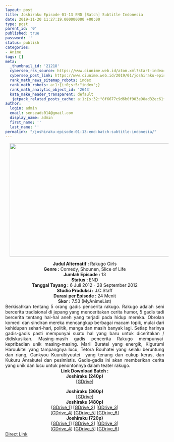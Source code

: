 ```yaml
---
layout: post
title: Joshiraku Episode 01-13 END [Batch] Subtitle Indonesia
date: 2019-11-20 11:27:19.000000000 +00:00
type: post
parent_id: '0'
published: true
password: ''
status: publish
categories:
- Anime
tags: []
meta:
  _thumbnail_id: '21218'
  cyberseo_rss_source: https://www.ciunime.web.id/atom.xml?start-index=1651&max-results=150
  cyberseo_post_link: https://www.ciunime.web.id/2019/01/joshiraku-episode-01-13-end-batch.html
  rank_math_news_sitemap_robots: index
  rank_math_robots: a:1:{i:0;s:5:"index";}
  rank_math_analytic_object_id: '2643'
  kata_make_header_transparent: default
  _jetpack_related_posts_cache: a:1:{s:32:"8f6677c9d6b0f903e98ad32ec61f8deb";a:2:{s:7:"expires";i:1657191568;s:7:"payload";a:0:{}}}
author:
  login: admin
  email: senseads014@gmail.com
  display_name: admin
  first_name: ''
  last_name: ''
permalink: "/joshiraku-episode-01-13-end-batch-subtitle-indonesia/"
---
```

<div class="separator" style="clear: both; text-align: center;"><a href="https://3.bp.blogspot.com/-t1Zx0IelblE/XDR4dNcPPXI/AAAAAAAAGrk/4Vd1oJhhTW4ZhLFEKRihMQCowuT7qQj_gCLcBGAs/s1600/Joshiraku.jpg" imageanchor="1" style="margin-left: 1em; margin-right: 1em;"><img border="0" data-original-height="720" data-original-width="1280" height="360" src="{{ site.baseurl }}/assets/2019/11/Joshiraku.jpg" width="640" /></a></div>
<p>
<div style="text-align: center;"><b>Judul Alternatif :</b> Rakugo Girls</div>
<div style="text-align: center;"><b><b>Genre :</b></b> Comedy, Shounen, Slice of Life</div>
<div style="text-align: center;"><b>Jumlah Episode :</b> 13<br /><b>Status :&nbsp;</b>END<br /><b>Tanggal Tayang :</b> 6 Juli 2012 - 28 September 2012<br /><b>Studio Produksi :</b> J.C.Staff<br /><b>Durasi per Episode :&nbsp;</b>24 Menit</div>
<div style="text-align: center;"><b>Skor :</b> 7.53 (MyAnimeList)</div>
<div style="text-align: justify;"></div>
<div style="text-align: justify;">Berkisahkan tentang 5 orang gadis pencerita rakugo. Rakugo adalah seni bercerita tradisional di jepang yang menceritakan cerita humor, 5 gadis tadi bercerita tentang hal-hal aneh yang terjadi pada hidup mereka. Obrolan komedi dan sindiran mereka mencangkup berbagai macam topik, mulai dari kehidupan sehari-hari, politik, manga dan masih banyak lagi. Setiap harinya gadis-gadis pasti mempunyai suatu hal yang baru untuk diceritakan / didiskusikan. Masing-masih gadis pencerita Rakugo mempunyai&nbsp; kepribadian unik masing-masing. Marii Buratei yang energik, Kigurumi Haroukitei yang tampangnya lucu, Tetora Bouhatei yang selalu beruntung dan riang,&nbsp;Gankyou Kuurubiyuutei&nbsp; yang tenang dan cukup keras,&nbsp;dan Kukuru Anrakutei dan pesimistis. Gadis-gadis ini akan memberikan cerita yang unik dan lucu untuk penontonnya dalam teater rakugo.</div>
<div style="text-align: justify;"></div>
<div style="text-align: justify;"></div>
<div style="text-align: center;"><b>Link Download Batch :</b></div>
<div style="text-align: center;">
<div style="text-align: center;"><b>Joshiraku (240p)</b></div>
<div style="text-align: center;">[<a href="https://drive.google.com/uc?export=download&amp;id=13cu_a14MslpRxckytaUuwh5OeLmpN6K5" target="_blank" rel="noopener">GDrive</a>]</div>
<p></div>
<div style="text-align: center;"><b>Joshiraku (360p)</b></div>
<div style="text-align: center;">[<a href="https://drive.google.com/uc?export=download&amp;id=1YDo2SYCKUPuCd8hH5zowBRAvlY8WAgRH" target="_blank" rel="noopener">GDrive</a>]</div>
<div style="text-align: center;"></div>
<div style="text-align: center;"><b>Joshiraku (480p)</b><br />[<a href="https://drive.google.com/uc?id=1RjnL9ogxyayjGnmXWAbgHv_tr5BxT3Lg" target="_blank" rel="noopener">GDrive_1</a>] [<a href="https://drive.google.com/uc?id=1O4daxiYF7PppRlvh5QpoiBzBRrnev_PG" target="_blank" rel="noopener">GDrive_2</a>] [<a href="https://drive.google.com/uc?id=1Krz9J8GZskTfT33kf8nOQWzbOR0HErb2" target="_blank" rel="noopener">GDrive_3</a>]<br />[<a href="https://drive.google.com/uc?export=download&amp;id=17Jn9QA-KtWePF4wj2Yo2baONJ0HIXchn" target="_blank" rel="noopener">GDrive_4</a>] [<a href="https://drive.google.com/uc?id=1tBxS4Hqbb3LVJhBqJzA2Iw63o_WwXgB1" target="_blank" rel="noopener">GDrive_5</a>] [<a href="https://drive.google.com/uc?export=download&amp;id=0By_fN4EixvYTd2VKNmx1OWdURW8" target="_blank" rel="noopener">GDrive_6</a>]</div>
<div style="text-align: center;"><b>Joshiraku (720p)</b><br />[<a href="https://drive.google.com/uc?id=1p7XpfKTwB9a6iwNBAUzeyxBz63SHTGPy" target="_blank" rel="noopener">GDrive_1</a>] [<a href="https://drive.google.com/uc?id=1dbiTPz7GhVMSI9nSJ8MrT7qC5cAq1MIN" target="_blank" rel="noopener">GDrive_2</a>] [<a href="https://drive.google.com/uc?id=16CoAuXHuj6NMJ6rD-P-uf53_eMjKvOQW" target="_blank" rel="noopener">GDrive_3</a>]<br />[<a href="https://drive.google.com/uc?export=download&amp;id=1Is-oi8_nwVn9ngHXT6CucsvoDx52h7jc" target="_blank" rel="noopener">GDrive_4</a>] [<a href="https://drive.google.com/uc?id=1fD_m81f9hvRpQ7J5Ug0a9GgDR0y2E9_e" target="_blank" rel="noopener">GDrive_5</a>] [<a href="https://drive.google.com/uc?export=download&amp;id=0By_fN4EixvYTd2ZsUk1oZGRaSU0" target="_blank" rel="noopener">GDrive_6</a>]</div>
<link rel="stylesheet" href="https://cdnjs.cloudflare.com/ajax/libs/font-awesome/4.7.0/css/font-awesome.min.css" />
<div class="divbtn"> <a href="https://handymansurrender.com/fihup8buzv?key=94550f7ce39444073321dde3b8782f97" class="btn"><i class="fa fa-download"></i> Direct Link</a> </div>
